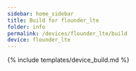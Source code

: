 ```yaml
---
sidebar: home_sidebar
title: Build for flounder_lte
folder: info
permalink: /devices/flounder_lte/build
device: flounder_lte
---
```

{% include templates/device_build.md %}
